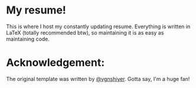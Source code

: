 # My resume!
This is where I host my constantly updating resume. Everything is written in LaTeX (totally recommended btw), so maintaining it is as easy as maintaining code.

# Acknowledgement:
The original template was written by [@vgnshiyer](https://github.com/vgnshiyer). Gotta say, I'm a huge fan!
